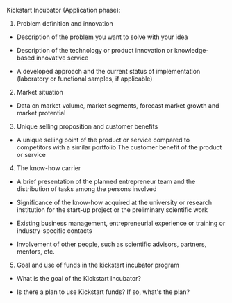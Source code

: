 Kickstart Incubator (Application phase):

1. Problem definition and innovation
- Description of the problem you want to solve with your idea

- Description of the technology or product innovation or knowledge-based innovative service

- A developed approach and the current status of implementation (laboratory or functional samples, if applicable)

2. Market situation
- Data on market volume, market segments, forecast market growth and market protential

3. Unique selling proposition and customer benefits
- A unique selling point of the product or service compared to competitors with a similar portfolio The customer benefit of the product or service

4. The know-how carrier
- A brief presentation of the planned entrepreneur team and the distribution of tasks among the persons involved

- Significance of the know-how acquired at the university or research institution for the start-up project or the preliminary scientific work

- Existing business management, entrepreneurial experience or training or industry-specific contacts

- Involvement of other people, such as scientific advisors, partners, mentors, etc.

5. Goal and use of funds in the kickstart incubator program
- What is the goal of the Kickstart Incubator?

- Is there a plan to use Kickstart funds? If so, what's the plan?
